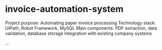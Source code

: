 # invoice-automation-system
Project purpose: Automating paper invoice processing 
Technology stack: UiPath, Robot Framework, MySQL 
Main components: PDF extraction, data validation, database storage Integration with existing company systems


...
